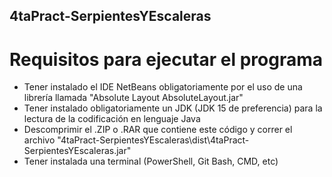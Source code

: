 ## 4taPract-SerpientesYEscaleras

# Requisitos para ejecutar el programa
- Tener instalado el IDE NetBeans obligatoriamente por el uso de una librería llamada "Absolute Layout AbsoluteLayout.jar"
- Tener instalado obligatoriamente un JDK (JDK 15 de preferencia) para la lectura de la codificación en lenguaje Java
- Descomprimir el .ZIP o .RAR que contiene este código y correr el archivo "4taPract-SerpientesYEscaleras\dist\4taPract-SerpientesYEscaleras.jar"
- Tener instalada una terminal (PowerShell, Git Bash, CMD, etc)
